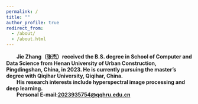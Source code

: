 ```yaml
---
permalink: /
title: ""
author_profile: true
redirect_from: 
  - /about/
  - /about.html
---
```

**&ensp;&ensp;&ensp;&ensp;Jie Zhang（张杰）received the B.S. degree in School of Computer and Data Science from Henan University of Urban Construction, Pingdingshan, China, in 2023. He is currently pursuing the master’s degree with Qiqihar University, Qiqihar, China. <br/> &ensp;&ensp;&ensp;&ensp;His research interests include hyperspectral image processing and deep learning.<br/>&ensp;&ensp;&ensp;&ensp;Personal E-mail:2023935754@qqhru.edu.cn**
